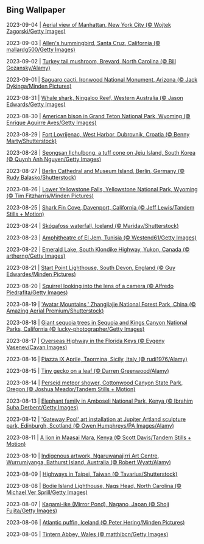## Bing Wallpaper
2023-09-04 | [Aerial view of Manhattan, New York City (© Wojtek Zagorski/Getty Images)](./wallpaper/2023-09-04.jpg) 

2023-09-03 | [Allen's hummingbird, Santa Cruz, California (© mallardg500/Getty Images)](./wallpaper/2023-09-03.jpg) 

2023-09-02 | [Turkey tail mushroom, Brevard, North Carolina (© Bill Gozansky/Alamy)](./wallpaper/2023-09-02.jpg) 

2023-09-01 | [Saguaro cacti, Ironwood National Monument, Arizona (© Jack Dykinga/Minden Pictures)](./wallpaper/2023-09-01.jpg) 

2023-08-31 | [Whale shark, Ningaloo Reef, Western Australia (© Jason Edwards/Getty Images)](./wallpaper/2023-08-31.jpg) 

2023-08-30 | [American bison in Grand Teton National Park, Wyoming (© Enrique Aguirre Aves/Getty Images)](./wallpaper/2023-08-30.jpg) 

2023-08-29 | [Fort Lovrijenac, West Harbor, Dubrovnik, Croatia (© Benny Marty/Shutterstock)](./wallpaper/2023-08-29.jpg) 

2023-08-28 | [Seongsan Ilchulbong, a tuff cone on Jeju Island, South Korea (© Quynh Anh Nguyen/Getty Images)](./wallpaper/2023-08-28.jpg) 

2023-08-27 | [Berlin Cathedral and Museum Island, Berlin, Germany (© Rudy Balasko/Shutterstock)](./wallpaper/2023-08-27.jpg) 

2023-08-26 | [Lower Yellowstone Falls, Yellowstone National Park, Wyoming (© Tim Fitzharris/Minden Pictures)](./wallpaper/2023-08-26.jpg) 

2023-08-25 | [Shark Fin Cove, Davenport, California (© Jeff Lewis/Tandem Stills + Motion)](./wallpaper/2023-08-25.jpg) 

2023-08-24 | [Skógafoss waterfall, Iceland (© Maridav/Shutterstock)](./wallpaper/2023-08-24.jpg) 

2023-08-23 | [Amphitheatre of El Jem, Tunisia (© Westend61/Getty Images)](./wallpaper/2023-08-23.jpg) 

2023-08-22 | [Emerald Lake, South Klondike Highway, Yukon, Canada (© artherng/Getty Images)](./wallpaper/2023-08-22.jpg) 

2023-08-21 | [Start Point Lighthouse, South Devon, England (© Guy Edwardes/Minden Pictures)](./wallpaper/2023-08-21.jpg) 

2023-08-20 | [Squirrel looking into the lens of a camera (© Alfredo Piedrafita/Getty Images)](./wallpaper/2023-08-20.jpg) 

2023-08-19 | ['Avatar Mountains,' Zhangjiajie National Forest Park, China (© Amazing Aerial Premium/Shutterstock)](./wallpaper/2023-08-19.jpg) 

2023-08-18 | [Giant sequoia trees in Sequoia and Kings Canyon National Parks, California (© lucky-photographer/Getty Images)](./wallpaper/2023-08-18.jpg) 

2023-08-17 | [Overseas Highway in the Florida Keys (© Evgeny Vasenev/Cavan Images)](./wallpaper/2023-08-17.jpg) 

2023-08-16 | [Piazza IX Aprile, Taormina, Sicily, Italy (© rudi1976/Alamy)](./wallpaper/2023-08-16.jpg) 

2023-08-15 | [Tiny gecko on a leaf (© Darren Greenwood/Alamy)](./wallpaper/2023-08-15.jpg) 

2023-08-14 | [Perseid meteor shower, Cottonwood Canyon State Park, Oregon (© Joshua Meador/Tandem Stills + Motion)](./wallpaper/2023-08-14.jpg) 

2023-08-13 | [Elephant family in Amboseli National Park, Kenya (© Ibrahim Suha Derbent/Getty Images)](./wallpaper/2023-08-13.jpg) 

2023-08-12 | ['Gateway Pool' art installation at Jupiter Artland sculpture park, Edinburgh, Scotland (© Owen Humphreys/PA Images/Alamy)](./wallpaper/2023-08-12.jpg) 

2023-08-11 | [A lion in Maasai Mara, Kenya (© Scott Davis/Tandem Stills + Motion)](./wallpaper/2023-08-11.jpg) 

2023-08-10 | [Indigenous artwork, Ngaruwanajirri Art Centre, Wurrumiyanga, Bathurst Island, Australia (© Robert Wyatt/Alamy)](./wallpaper/2023-08-10.jpg) 

2023-08-09 | [Highways in Taipei, Taiwan (© Tavarius/Shutterstock)](./wallpaper/2023-08-09.jpg) 

2023-08-08 | [Bodie Island Lighthouse, Nags Head, North Carolina (© Michael Ver Sprill/Getty Images)](./wallpaper/2023-08-08.jpg) 

2023-08-07 | [Kagami-ike (Mirror Pond), Nagano, Japan (© Shoji Fujita/Getty Images)](./wallpaper/2023-08-07.jpg) 

2023-08-06 | [Atlantic puffin, Iceland (© Peter Hering/Minden Pictures)](./wallpaper/2023-08-06.jpg) 

2023-08-05 | [Tintern Abbey, Wales (© matthibcn/Getty Images)](./wallpaper/2023-08-05.jpg) 

